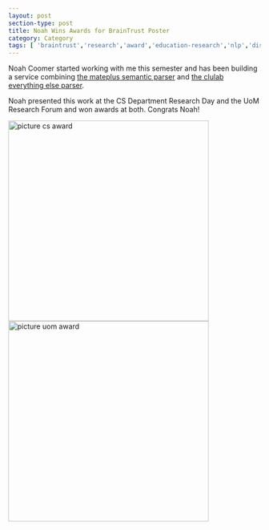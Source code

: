 ```yaml
---
layout: post
section-type: post
title: Noah Wins Awards for BrainTrust Poster
category: Category
tags: [ 'braintrust','research','award','education-research','nlp','discourse','semantics','advising' ]
---
```

Noah Coomer started working with me this semester and has been building a service combining [the mateplus semantic parser](https://github.com/microth/mateplus) and [the clulab everything else parser](https://github.com/clulab/processors).

Noah presented this work at the CS Department Research Day and the UoM Research Forum and won awards at both.
Congrats Noah!

<img src="https://umdrive.memphis.edu/aolney/public/website-media/cs-noah-award-2018.jpg" alt="picture cs award" style="width: 400px;"/>

<img src="https://umdrive.memphis.edu/aolney/public/website-media/uom-noah-award-2018.jpg" alt="picture uom award" style="width: 400px;"/>

